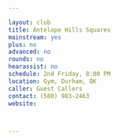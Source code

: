 ```yaml
---

layout: club
title: Antelope Hills Squares
mainstream: yes
plus: no
advanced: no
rounds: no
hearassist: no
schedule: 2nd Friday, 8:00 PM
location: Gym, Durham, OK
caller: Guest Callers
contact: (580) 983-2463
website: 



---
```


